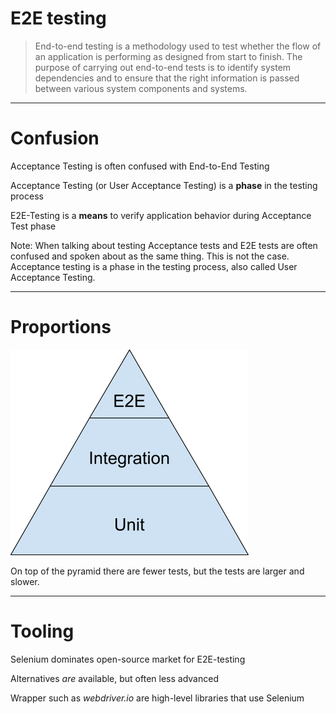 # E2E testing

> End-to-end testing is a methodology used to test whether the flow of an application is performing as designed from start to finish. The purpose of carrying out end-to-end tests is to identify system dependencies and to ensure that the right information is passed between various system components and systems.

---
# Confusion

Acceptance Testing is often confused with End-to-End Testing

Acceptance Testing (or User Acceptance Testing) is a **phase** in the testing process

E2E-Testing is a **means** to verify application behavior during Acceptance Test phase

Note:
When talking about testing Acceptance tests and E2E tests are often confused and spoken about as the same thing. This is not the case. 
Acceptance testing is a phase in the testing process, also called User Acceptance Testing. 

--- 
# Proportions
![testing pyramid](img/test_pyramid.png)

On top of the pyramid there are fewer tests, but the tests are larger and slower. 

--- 
# Tooling

Selenium dominates open-source market for E2E-testing

Alternatives _are_ available, but often less advanced

Wrapper such as _webdriver.io_ are high-level libraries that use Selenium